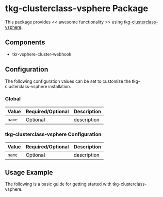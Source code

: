 # tkg-clusterclass-vsphere Package

This package provides << awesome functionality >> using [tkg-clusterclass-vsphere](https://INFO_NEEDED).

## Components

* tkr-vsphere-cluster-webhook

## Configuration

The following configuration values can be set to customize the tkg-clusterclass-vsphere installation.

### Global

| Value | Required/Optional | Description |
|-------|-------------------|-------------|
| `name` | Optional | description |

### tkg-clusterclass-vsphere Configuration

| Value | Required/Optional | Description |
|-------|-------------------|-------------|
| `name` | Optional | description |

## Usage Example

The following is a basic guide for getting started with tkg-clusterclass-vsphere.
